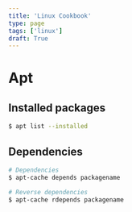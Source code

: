 ```yaml
---
title: 'Linux Cookbook'
type: page
tags: ['linux']
draft: True
---
```


# Apt

## Installed packages

```bash
$ apt list --installed
```

## Dependencies

```bash
# Dependencies
$ apt-cache depends packagename

# Reverse dependencies 
$ apt-cache rdepends packagename
```